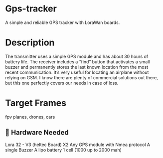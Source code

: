 # Gps-tracker
A simple and reliable GPS tracker with LoraWan boards.

# Description
The transmitter uses a simple GPS module and has about 30 hours of battery life. The receiver includes a “find” button that activates a small buzzer and permanently stores the last known location from the most recent communication.
It’s very useful for locating an airplane without relying on GSM. I know there are plenty of commercial solutions out there, but this one perfectly covers our needs in case of loss.

# Target Frames  
fpv planes, drones, cars 

## 🔧 Hardware Needed

Lora 32 - V3 (heltec Board) X2
Any GPS module with Nmea protocol
A single Buzzer
A lipo battery 1 cell (1000 up to 2000 mah)





